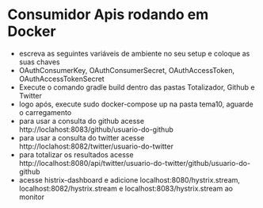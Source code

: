 # Consumidor Apis rodando em Docker
- escreva as seguintes variáveis de ambiente no seu setup e coloque as suas chaves
- OAuthConsumerKey, OAuthConsumerSecret, OAuthAccessToken, OAuthAccessTokenSecret
- Execute o comando gradle build dentro das pastas Totalizador, Github e Twitter
- logo após, execute sudo docker-compose up na pasta tema10, aguarde o carregamento
- para usar a consulta do github acesse http://loclahost:8083/github/usuario-do-github
- para usar a consulta do twitter acesse http://loclahost:8082/twitter/usuario-do-twitter
- para totalizar os resultados acesse http://localhost:8080/api/twitter/usuario-do-twitter/github/usuario-do-github
- acesse histrix-dashboard e adicione localhost:8080/hystrix.stream, localhost:8082/hystrix.stream e localhost:8083/hystrix.stream ao monitor